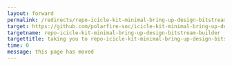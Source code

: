 ```yaml
---
layout: forward
permalink: /redirects/repo-icicle-kit-minimal-bring-up-design-bitstream-builder
target: https://github.com/polarfire-soc/icicle-kit-minimal-bring-up-design-bitstream-builder
targetname: repo-icicle-kit-minimal-bring-up-design-bitstream-builder
targettitle: taking you to repo-icicle-kit-minimal-bring-up-design-bitstream-builder
time: 0
message: this page has moved
---
```

